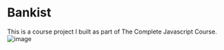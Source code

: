 # Bankist
This is a course project I built as part of The Complete Javascript Course.
![image](https://user-images.githubusercontent.com/125829913/227009409-bd234a67-b618-437d-b381-a1bd4d4b9f0c.png)
